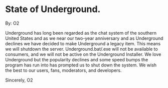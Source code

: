 # State of Underground.
By: O2

Underground has long been regarded as the chat system of the southern United States and as we near our two-year anniversary and as Underground declines we have decided to make Underground a legacy item. This means we will shutdown the server. Underground.bat/.exe will not be available to consumers, and we will not be active on the Underground Installer. We love Underground but the popularity declines and some speed bumps the program has run into has prompted us to shut down the system. We wish the best to our users, fans, moderators, and developers.

Sincerely,
	        O2
